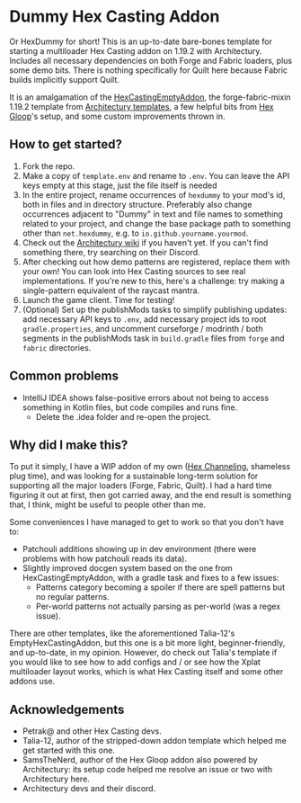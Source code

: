 # Dummy Hex Casting Addon

Or HexDummy for short! This is an up-to-date bare-bones template for starting a multiloader Hex Casting addon on
1.19.2 with Architectury. Includes all necessary dependencies on both Forge and Fabric loaders, plus some demo
bits. There is nothing specifically for Quilt here because Fabric builds implicitly support Quilt.

It is an amalgamation of the [HexCastingEmptyAddon](https://github.com/Talia-12/EmptyHexCastingAddon),
the forge-fabric-mixin 1.19.2 template
from [Architectury templates](https://github.com/architectury/architectury-templates), a few helpful bits from
[Hex Gloop](https://github.com/SamsTheNerd/HexGloop)'s setup, and some custom improvements thrown in.

## How to get started?

1. Fork the repo.
2. Make a copy of `template.env` and rename to `.env`. You can leave the API keys empty at this stage, just the file
   itself is needed
3. In the entire project, rename occurrences of `hexdummy` to your mod's id, both in files and in directory structure.
   Preferably also change occurrences adjacent to "Dummy" in text and file names to something related to your
   project, and change the base package path to something other than `net.hexdummy`, e.g.
   to `io.github.yourname.yourmod`.
3. Check out the [Architectury wiki](https://docs.architectury.dev/start) if you haven't yet. If you can't find
   something there, try searching on their Discord.
4. After checking out how demo patterns are registered, replace them with your own! You can look into Hex Casting
   sources to see real implementations. If you're new to this,
   here's a challenge: try making a single-pattern equivalent of the raycast mantra.
5. Launch the game client. Time for testing!
6. (Optional) Set up the publishMods tasks to simplify publishing updates: add necessary API keys to `.env`, add
   necessary project ids to root `gradle.properties`, and uncomment curseforge / modrinth / both segments in the
   publishMods task in `build.gradle` files from `forge` and `fabric` directories.

## Common problems

- IntelliJ IDEA shows false-positive errors about not being to access something in Kotlin files, but code compiles and
  runs fine.
    - Delete the .idea folder and re-open the project.

## Why did I make this?

To put it simply, I have a WIP addon of my own ([Hex Channeling](https://github.com/artynova/hexchanneling), shameless
plug time), and was looking for a sustainable long-term solution for supporting all the major loaders (Forge,
Fabric, Quilt). I had a hard time figuring it out at first, then got carried away, and the end result is something
that, I think, might be useful to people other than me.

Some conveniences I have managed to get to work so that you don't have to:

- Patchouli additions showing up in dev environment (there were problems with how patchouli reads its data).
- Slightly improved docgen system based on the one from HexCastingEmptyAddon, with a gradle task and fixes to a few
  issues:
    - Patterns category becoming a spoiler if there are spell patterns but no regular patterns.
    - Per-world patterns not actually parsing as per-world (was a regex issue).

There are other templates, like the aforementioned Talia-12's EmptyHexCastingAddon, but this one is a bit more
light, beginner-friendly, and up-to-date, in my opinion. However, do check out Talia's template if you would like
to see how to add configs and / or see how the Xplat multiloader layout works, which is what Hex Casting
itself and some other addons use.

## Acknowledgements

- Petrak@ and other Hex Casting devs.
- Talia-12, author of the stripped-down addon template which helped me get started with this one.
- SamsTheNerd, author of the Hex Gloop addon also powered by Architectury: its setup code helped me resolve an issue or
  two with Architectury here.
- Architectury devs and their discord.
